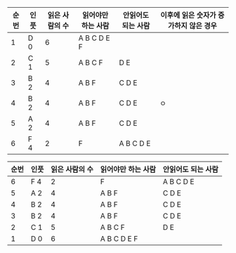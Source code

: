 | 순번 | 인풋 | 읽은 사람의 수 | 읽어야만 하는 사람 | 안읽어도 되는 사람 | 이후에 읽은 숫자가 증가하지 않은 경우 |
| ---- | ---- | ---- | ---- | ---- | ---- |
| 1 | D 0 | 6 | A B C D E F |  |  |
| 2 | C 1 | 5 | A B C F | D E |  |
| 3 | B 2 | 4 | A B F | C D E |  |
| 4 | B 2 | 4 | A B F | C D E | ㅇ |
| 5 | A 2 | 4 | A B F | C D E |  |
| 6 | F 4 | 2 | F | A B C D E |  |

| 순번 | 인풋 | 읽은 사람의 수 | 읽어야만 하는 사람 | 안읽어도 되는 사람 |
| ---- | ---- | ---- | ---- | ---- |
| 6 | F 4 | 2 | F | A B C D E |
| 5 | A 2 | 4 | A B F | C D E |
| 4 | B 2 | 4 | A B F | C D E |
| 3 | B 2 | 4 | A B F | C D E |
| 2 | C 1 | 5 | A B C F | D E |
| 1 | D 0 | 6 | A B C D E F |  |

